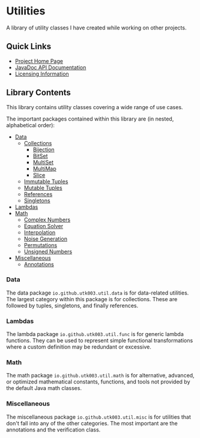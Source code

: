 # Utilities
A library of utility classes I have created while working on other projects.

## Quick Links
* [Project Home Page](https://utk003.github.io/Utilities/)
* [JavaDoc API Documentation](https://utk003.github.io/Utilities/apidocs/overview-summary.html)
* [Licensing Information](https://utk003.github.io/Utilities/licenses.html)

## Library Contents
This library contains utility classes covering a wide range of use cases.

The important packages contained within this library are (in nested, alphabetical order):
* [Data](tree/main/src/main/java/io/github/utk003/util/data)
  * [Collections](tree/main/src/main/java/io/github/utk003/util/data/collection)
    * [Bijection](tree/main/src/main/java/io/github/utk003/util/data/collection/bijection)
    * [BitSet](tree/main/src/main/java/io/github/utk003/util/data/collection/bitset)
    * [MultiSet](tree/main/src/main/java/io/github/utk003/util/data/collection/multi/set)
    * [MultiMap](tree/main/src/main/java/io/github/utk003/util/data/collection/multi/map)
    * [Slice](tree/main/src/main/java/io/github/utk003/util/data/collection/slice)
  * [Immutable Tuples](tree/main/src/main/java/io/github/utk003/util/data/tuple/immutable)
  * [Mutable Tuples](tree/main/src/main/java/io/github/utk003/util/data/tuple/mutable)
  * [References](tree/main/src/main/java/io/github/utk003/util/data/reference)
  * [Singletons](tree/main/src/main/java/io/github/utk003/util/data/singleton)
* [Lambdas](tree/main/src/main/java/io/github/utk003/util/func)
* [Math](tree/main/src/main/java/io/github/utk003/util/math)
  * [Complex Numbers](tree/main/src/main/java/io/github/utk003/util/math/complex)
  * [Equation Solver](tree/main/src/main/java/io/github/utk003/util/math/solve)
  * [Interpolation](tree/main/src/main/java/io/github/utk003/util/math/interp)
  * [Noise Generation](tree/main/src/main/java/io/github/utk003/util/math/noise)
  * [Permutations](tree/main/src/main/java/io/github/utk003/util/math/perm)
  * [Unsigned Numbers](tree/main/src/main/java/io/github/utk003/util/math/unsigned)
* [Miscellaneous](tree/main/src/main/java/io/github/utk003/util/misc)
  * [Annotations](tree/main/src/main/java/io/github/utk003/util/misc/annotations)

### Data
The data package `io.github.utk003.util.data` is for data-related utilities.
The largest category within this package is for collections. These are followed by tuples, singletons, and finally references.

### Lambdas
The lambda package `io.github.utk003.util.func` is for generic lambda functions.
They can be used to represent simple functional transformations where a custom definition may be redundant or excessive.

### Math
The math package `io.github.utk003.util.math` is for alternative, advanced, or optimized mathematical constants, functions, and tools not provided by the default Java math classes.

### Miscellaneous
The miscellaneous package `io.github.utk003.util.misc` is for utilities that don't fall into any of the other categories.
The most important are the annotations and the verification class.
